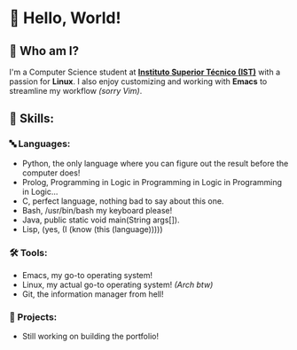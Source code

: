 # 👋 Hello, World! 
## 🤔 Who am I? 
I'm a Computer Science student at [**Instituto Superior Técnico (IST)**](https://tecnico.ulisboa.pt/en/) with a passion for **Linux**. I also enjoy customizing and working with **Emacs** to streamline my workflow *(sorry Vim)*. 
## 🔧 Skills: 
### 🔤 Languages:
 - Python, the only language where you can figure out the result before the computer does!
 - Prolog, Programming in Logic in Programming in Logic in Programming in Logic...
 - C, perfect language, nothing bad to say about this one.
 - Bash, /usr/bin/bash my keyboard please!
 - Java, public static void main(String args[]).
 - Lisp, (yes, (I (know (this (language)))))
### 🛠️ Tools:
 - Emacs, my go-to operating system!
 - Linux, my actual go-to operating system! *(Arch btw)*
 - Git, the information manager from hell!
### 🚀 Projects:
 - Still working on building the portfolio!


